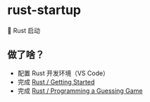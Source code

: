 # rust-startup

🚀 Rust 启动

## 做了啥？

- 配置 Rust 开发环境（VS Code）
- 完成 [Rust / Getting Started](https://doc.rust-lang.org/book/ch01-00-getting-started.html)
- 完成 [Rust / Programming a Guessing Game](https://doc.rust-lang.org/book/ch02-00-guessing-game-tutorial.html#programming-a-guessing-game)
